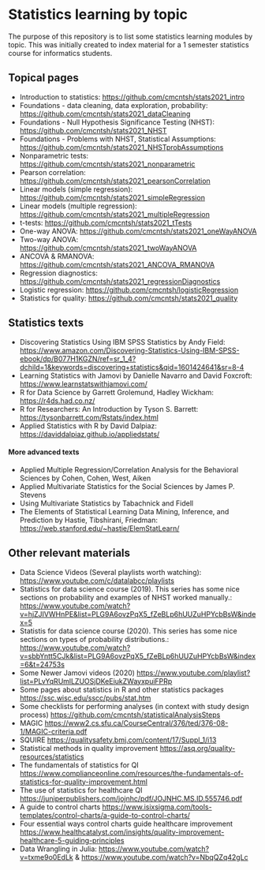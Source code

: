# Statistics learning by topic

The purpose of this repository is to list some statistics learning modules by topic. This was initially created to index material for a 1 semester statistics course for informatics students.

## Topical pages

* Introduction to statistics: https://github.com/cmcntsh/stats2021_intro
* Foundations - data cleaning, data exploration, probability: https://github.com/cmcntsh/stats2021_dataCleaning
* Foundations - Null Hypothesis Significance Testing (NHST): https://github.com/cmcntsh/stats2021_NHST
* Foundations - Problems with NHST, Statistical Assumptions: https://github.com/cmcntsh/stats2021_NHSTprobAssumptions
* Nonparametric tests: https://github.com/cmcntsh/stats2021_nonparametric
* Pearson correlation: https://github.com/cmcntsh/stats2021_pearsonCorrelation
* Linear models (simple regression): https://github.com/cmcntsh/stats2021_simpleRegression
* Linear models (multiple regression): https://github.com/cmcntsh/stats2021_multipleRegression
* t-tests: https://github.com/cmcntsh/stats2021_tTests
* One-way ANOVA: https://github.com/cmcntsh/stats2021_oneWayANOVA
* Two-way ANOVA: https://github.com/cmcntsh/stats2021_twoWayANOVA
* ANCOVA & RMANOVA: https://github.com/cmcntsh/stats2021_ANCOVA_RMANOVA
* Regression diagnostics: https://github.com/cmcntsh/stats2021_regressionDiagnostics
* Logistic regression: https://github.com/cmcntsh/logisticRegression
* Statistics for quality: https://github.com/cmcntsh/stats2021_quality

## Statistics texts

* Discovering Statistics Using IBM SPSS Statistics by Andy Field: https://www.amazon.com/Discovering-Statistics-Using-IBM-SPSS-ebook/dp/B077H1KGZN/ref=sr_1_4?dchild=1&keywords=discovering+statistics&qid=1601424641&sr=8-4
* Learning Statistics with Jamovi by Danielle Navarro and David Foxcroft: https://www.learnstatswithjamovi.com/
* R for Data Science by Garrett Grolemund, Hadley Wickham: https://r4ds.had.co.nz/
* R for Researchers: An Introduction by Tyson S. Barrett: https://tysonbarrett.com/Rstats/index.html
* Applied Statistics with R by David Dalpiaz: https://daviddalpiaz.github.io/appliedstats/

#### More advanced texts

* Applied Multiple Regression/Correlation Analysis for the Behavioral Sciences by Cohen, Cohen, West, Aiken
* Applied Multivariate Statistics for the Social Sciences by James P. Stevens
* Using Multivariate Statistics by Tabachnick and Fidell
* The Elements of Statistical Learning Data Mining, Inference, and Prediction by Hastie, Tibshirani, Friedman: https://web.stanford.edu/~hastie/ElemStatLearn/

## Other relevant materials

* Data Science Videos (Several playlists worth watching): https://www.youtube.com/c/datalabcc/playlists
* Statistics for data science course (2019). This series has some nice sections on probability and examples of NHST worked manually.: https://www.youtube.com/watch?v=hjZJIVWHnPE&list=PLG9A6ovzPqX5_fZeBLp6hUUZuHPYcbBsW&index=5
* Statistis for data science course (2020). This series has some nice sections on types of probability distributions.: https://www.youtube.com/watch?v=sbbYntt5CJk&list=PLG9A6ovzPqX5_fZeBLp6hUUZuHPYcbBsW&index=6&t=24753s
* Some Newer Jamovi videos (2020) https://www.youtube.com/playlist?list=PLvYqRUmlLZUOSjDKeEiukZWayxpuiFPRp
* Some pages about statistics in R and other statistics packages https://ssc.wisc.edu/sscc/pubs/stat.htm
* Some checklists for performing analyses (in context with study design process) https://github.com/cmcntsh/statisticalAnalysisSteps
* MAGIC https://www2.cs.sfu.ca/CourseCentral/376/ted/376-08-1/MAGIC-criteria.pdf
* SQUIRE https://qualitysafety.bmj.com/content/17/Suppl_1/i13
* Statistical methods in quality improvement https://asq.org/quality-resources/statistics
* The fundamentals of statistics for QI https://www.complianceonline.com/resources/the-fundamentals-of-statistics-for-quality-improvement.html
* The use of statistics for healthcare QI https://juniperpublishers.com/jojnhc/pdf/JOJNHC.MS.ID.555746.pdf
* A guide to control charts https://www.isixsigma.com/tools-templates/control-charts/a-guide-to-control-charts/
* Four essential ways control charts guide healthcare improvement https://www.healthcatalyst.com/insights/quality-improvement-healthcare-5-guiding-principles
* Data Wrangling in Julia: https://www.youtube.com/watch?v=txme9o0EdLk & https://www.youtube.com/watch?v=NbqQZq42gLc
